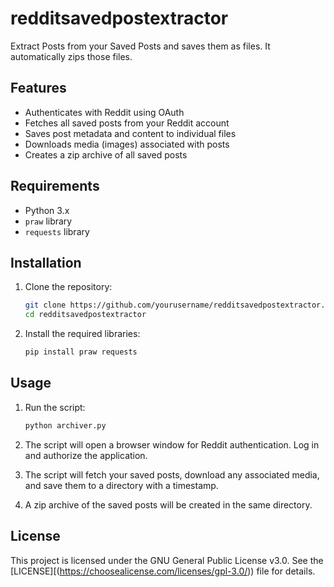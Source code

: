 # redditsavedpostextractor
Extract Posts from your Saved Posts and saves them as files. It automatically zips those files.

## Features

- Authenticates with Reddit using OAuth
- Fetches all saved posts from your Reddit account
- Saves post metadata and content to individual files
- Downloads media (images) associated with posts
- Creates a zip archive of all saved posts

## Requirements

- Python 3.x
- `praw` library
- `requests` library

## Installation

1. Clone the repository:
    ```sh
    git clone https://github.com/yourusername/redditsavedpostextractor.git
    cd redditsavedpostextractor
    ```

2. Install the required libraries:
    ```sh
    pip install praw requests
    ```

## Usage

1. Run the script:
    ```sh
    python archiver.py
    ```

2. The script will open a browser window for Reddit authentication. Log in and authorize the application.

3. The script will fetch your saved posts, download any associated media, and save them to a directory with a timestamp.

4. A zip archive of the saved posts will be created in the same directory.

## License

This project is licensed under the GNU General Public License v3.0. See the [LICENSE][(https://choosealicense.com/licenses/gpl-3.0/)) file for details.